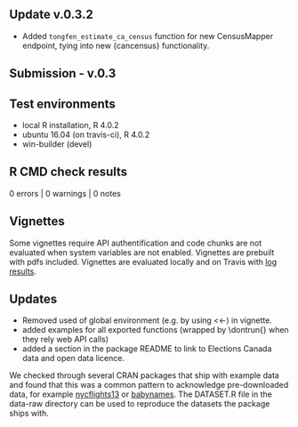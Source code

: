 ## Update v.0.3.2

- Added `tongfen_estimate_ca_census` function for new CensusMapper endpoint, tying into new {cancensus} functionality.

## Submission - v.0.3

## Test environments
* local R installation, R 4.0.2
* ubuntu 16.04 (on travis-ci), R 4.0.2
* win-builder (devel)

## R CMD check results

0 errors | 0 warnings | 0 notes


## Vignettes
Some vignettes require API authentification and code chunks are not evaluated when system variables are not enabled. Vignettes are prebuilt with pdfs included. Vignettes are evaluated locally and on Travis with [log results](https://travis-ci.org/mountainMath/tongfen).


## Updates
* Removed used of global environment (e.g. by using <<-) in vignette.
* added examples for all exported functions (wrapped by \dontrun{} when they rely web API calls)
* added a section in the package README to link to Elections Canada data and open data licence.

We checked through several CRAN packages that ship with example data and found that this was a common pattern to acknowledge pre-downloaded data, for example [nycflights13](https://cran.r-project.org/web/packages/nycflights13/index.html) or [babynames](https://cran.r-project.org/web/packages/babynames/index.html). The DATASET.R file in the data-raw directory can be used to reproduce the datasets the package ships with.


